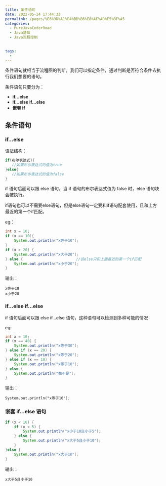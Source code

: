 ```yaml
---
title: 条件语句
date: 2022-05-24 17:44:33
permalink: /pages/%E6%9D%A1%E4%BB%B6%E8%AF%AD%E5%8F%A5
categories:
  - PureJavaCoderRoad
  - Java基础
  - Java流程控制
      
      
tags:
  - 
---
```

条件语句就相当于流程图的判断，我们可以指定条件，通过判断是否符合条件去执行我们想要的语句。

条件语句只要分为：

- **if...else**
- **if...else if...else**
- **嵌套 if**



## 条件语句

### if...else

语法结构：

```java
if(布尔表达式){
   //如果布尔表达式的值为true
}else{
   //如果布尔表达式的值为false
}
```

if 语句后面可以跟 else 语句，当 if 语句的布尔表达式值为 false 时，else 语句块会被执行。

if语句也可以不需要else语句，但是else语句一定要和if语句配套使用，且和上方最近的第一个if匹配。

eg：

```java
int x = 10;
if (x == 10){
    System.out.println("x等于10");
}
if (x > 20) {
    System.out.println("x大于20");
} else {						//该else只和上面最近的第一个if匹配
    System.out.println("x小于20");
}
```

输出：

```
x等于10
x小于20
```

### if...else if...else

if 语句后面可以跟 else if…else 语句，这种语句可以检测到多种可能的情况

eg:

```java
int x = 10;
if (x == 40) {
    System.out.println("x等于30");
} else if (x == 20) {
    System.out.println("x等于20");
} else if (x == 10) {
    System.out.println("x等于10");
} else {
    System.out.println("都不是");
}
```

输出：

```
System.out.println("x等于10");
```



### 嵌套  if…else 语句

```java
if (x < 10) {
    if (x < 5) {
        System.out.println("x小于10且小于5");
    } else {
        System.out.println("x大于5且小于10");
    }
}else {
    System.out.println("x大于10");
}
```

输出：

```
x大于5且小于10
```


